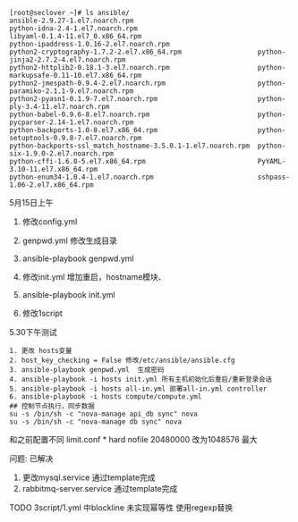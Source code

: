 ```shell
[root@seclover ~]# ls ansible/
ansible-2.9.27-1.el7.noarch.rpm                               
python-idna-2.4-1.el7.noarch.rpm
libyaml-0.1.4-11.el7_0.x86_64.rpm                             
python-ipaddress-1.0.16-2.el7.noarch.rpm
python2-cryptography-1.7.2-2.el7.x86_64.rpm                   python-jinja2-2.7.2-4.el7.noarch.rpm
python2-httplib2-0.18.1-3.el7.noarch.rpm                      python-markupsafe-0.11-10.el7.x86_64.rpm
python2-jmespath-0.9.4-2.el7.noarch.rpm                       python-paramiko-2.1.1-9.el7.noarch.rpm
python2-pyasn1-0.1.9-7.el7.noarch.rpm                         python-ply-3.4-11.el7.noarch.rpm
python-babel-0.9.6-8.el7.noarch.rpm                           python-pycparser-2.14-1.el7.noarch.rpm
python-backports-1.0-8.el7.x86_64.rpm                         python-setuptools-0.9.8-7.el7.noarch.rpm
python-backports-ssl_match_hostname-3.5.0.1-1.el7.noarch.rpm  python-six-1.9.0-2.el7.noarch.rpm
python-cffi-1.6.0-5.el7.x86_64.rpm                            PyYAML-3.10-11.el7.x86_64.rpm
python-enum34-1.0.4-1.el7.noarch.rpm                          sshpass-1.06-2.el7.x86_64.rpm

```

5月15日上午

1. 修改config.yml
2. genpwd.yml 修改生成目录
3. ansible-playbook genpwd.yml
4. 修改init.yml 增加重启，hostname模块、
5. ansible-playbook init.yml

1. 修改1script


5.30下午测试
```shell
1. 更改 hosts变量
2. host_key_checking = False 修改/etc/ansible/ansible.cfg
3. ansible-playbook genpwd.yml  生成密码
4. ansible-playbook -i hosts init.yml 所有主机初始化后重启/重新登录会话
5. ansible-playbook -i hosts all-in.yml 部署all-in.yml controller
6. ansible-playbook -i hosts compute/compute.yml
## 控制节点执行，同步数据 
su -s /bin/sh -c "nova-manage api_db sync" nova
su -s /bin/sh -c "nova-manage db sync" nova
```

和之前配置不同
limit.conf * hard nofile  20480000 改为1048576 最大

问题: 已解决
1. 更改mysql.service 通过template完成
2. rabbitmq-server.service  通过template完成

TODO
3script/1.yml 中blockline 未实现幂等性 使用regexp替换
